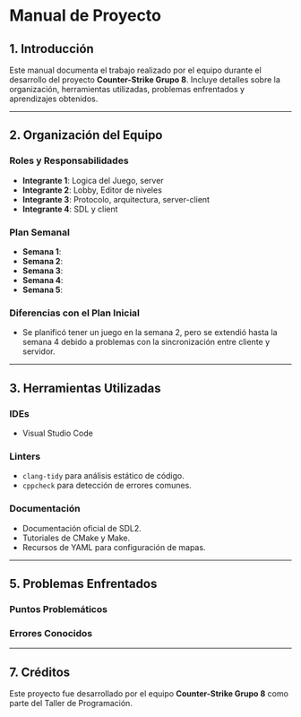 # Manual de Proyecto

## 1. Introducción

Este manual documenta el trabajo realizado por el equipo durante el desarrollo del proyecto **Counter-Strike Grupo 8**. Incluye detalles sobre la organización, herramientas utilizadas, problemas enfrentados y aprendizajes obtenidos.

---

## 2. Organización del Equipo

### **Roles y Responsabilidades**

- **Integrante 1**: Logica del Juego, server
- **Integrante 2**: Lobby, Editor de niveles
- **Integrante 3**: Protocolo, arquitectura, server-client
- **Integrante 4**: SDL y client


### **Plan Semanal**

- **Semana 1**: 
- **Semana 2**: 
- **Semana 3**: 
- **Semana 4**: 
- **Semana 5**: 

### **Diferencias con el Plan Inicial**

- Se planificó tener un juego en la semana 2, pero se extendió hasta la semana 4 debido a problemas con la sincronización entre cliente y servidor.

---

## 3. Herramientas Utilizadas

### **IDEs**

- Visual Studio Code

### **Linters**

- `clang-tidy` para análisis estático de código.
- `cppcheck` para detección de errores comunes.

### **Documentación**

- Documentación oficial de SDL2.
- Tutoriales de CMake y Make.
- Recursos de YAML para configuración de mapas.

---

## 5. Problemas Enfrentados

### **Puntos Problemáticos**



### **Errores Conocidos**


---

## 7. Créditos

Este proyecto fue desarrollado por el equipo **Counter-Strike Grupo 8** como parte del Taller de Programación.
